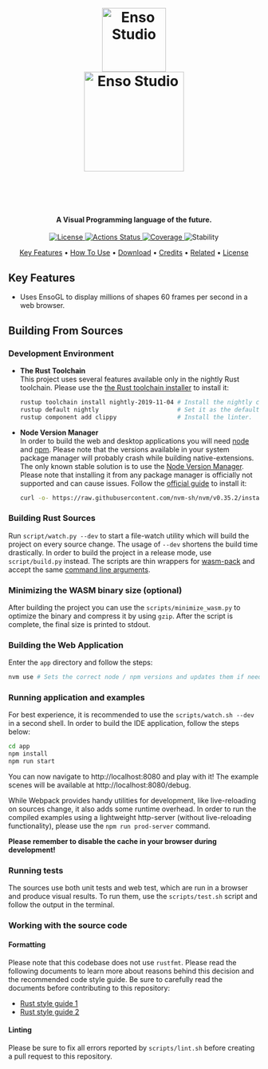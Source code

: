 <h1 align="center">
  <br/>
  <a href="http://luna-lang.org"><img src="https://user-images.githubusercontent.com/1623053/75657359-50c92300-5c66-11ea-9cb8-61da8ee34df1.png" alt="Enso Studio" width="128"></a>
  <br/>
  <a href="http://luna-lang.org"><img src="https://user-images.githubusercontent.com/1623053/75659819-e8c90b80-5c6a-11ea-963a-88eddbae1a7a.png" alt="Enso Studio" width="200"></a>
  <br/>
  <br/>
  <br/>
</h1>

<h4 align="center">A Visual Programming language of the future.</h4>


<p align="center">
  <a href="https://github.com/luna/basegl/blob/master/LICENSE">
    <img src="https://img.shields.io/static/v1?label=License&message=MIT&color=2ec352&labelColor=2c3239"
         alt="License">
  </a>
  <a href="https://github.com/luna/basegl/actions">
    <img src="https://github.com/luna/basegl/workflows/Build%20%28MacOS%2C%20Linux%2C%20Windows%29/badge.svg"
         alt="Actions Status">
  </a>
  <a href="https://codecov.io/gh/luna/basegl/branch/master">
    <img src="https://img.shields.io/codecov/c/github/luna/basegl?label=Coverage&labelColor=2c3239"
         alt="Coverage">
  </a>
  <a>
    <img src="https://img.shields.io/static/v1?label=Stability&message=Unstable&color=d52229&labelColor=2c3239"
         alt="Stability">
  </a>
</p>

<p align="center">
  <a href="#key-features">Key Features</a> •
  <a href="#how-to-use">How To Use</a> •
  <a href="#download">Download</a> •
  <a href="#credits">Credits</a> •
  <a href="#related">Related</a> •
  <a href="#license">License</a>
</p>

## Key Features

- Uses EnsoGL to display millions of shapes 60 frames per second in a web browser.



## Building From Sources

### Development Environment

- **The Rust Toolchain**  
  This project uses several features available only in the nightly Rust toolchain.
Please use the [the Rust toolchain installer](https://rustup.rs) to install it:

  ```bash
  rustup toolchain install nightly-2019-11-04 # Install the nightly channel.
  rustup default nightly                      # Set it as the default one.
  rustup component add clippy                 # Install the linter.
  ```

- **Node Version Manager**  
  In order to build the web and desktop applications you will need [node](https://nodejs.org) and 
[npm](https://www.npmjs.com). Please note that the versions available in your system package manager
will probably crash while building native-extensions. The only known stable solution is to use the 
[Node Version Manager](https://github.com/nvm-sh/nvm). Please note that installing it from any 
package manager is officially not supported and can cause issues. Follow the 
[official guide](https://github.com/nvm-sh/nvm#installing-and-updating) to install it:

  ```bash
  curl -o- https://raw.githubusercontent.com/nvm-sh/nvm/v0.35.2/install.sh | bash
  ```

### Building Rust Sources
Run `script/watch.py --dev` to start a file-watch utility which will build the
project on every source change. The usage of `--dev` shortens the build time drastically.
In order to build the project in a release mode, use `script/build.py` instead. The scripts 
are thin wrappers for
[wasm-pack](https://github.com/rustwasm/wasm-pack) and accept the same [command
line arguments](https://rustwasm.github.io/wasm-pack/book/commands/build.html).


### Minimizing the WASM binary size (optional)
After building the project you can use the `scripts/minimize_wasm.py` to optimize 
the binary and compress it by using `gzip`. After the script is complete, the
final size is printed to stdout.

### Building the Web Application
Enter the `app` directory and follow the steps:
```bash
nvm use # Sets the correct node / npm versions and updates them if needed.
```


### Running application and examples
For best experience, it is recommended to use the 
`scripts/watch.sh --dev` in a second shell. In order to build the IDE application, 
follow the steps below:

```bash
cd app
npm install
npm run start 
```

You can now navigate to http://localhost:8080 and play with it! The example
scenes will be available at http://localhost:8080/debug.

While Webpack provides handy utilities for development, like live-reloading on
sources change, it also adds some runtime overhead. In order to run the compiled
examples using a lightweight http-server (without live-reloading functionality),
please use the `npm run prod-server` command.

**Please remember to disable the cache in your browser during development!**



### Running tests
The sources use both unit tests and web test, which are run in a browser and
produce visual results. To run them, use the `scripts/test.sh` script and follow
the output in the terminal.


### Working with the source code

#### Formatting
Please note that this codebase does not use `rustfmt`. Please read the following
documents to learn more about reasons behind this decision and the recommended
code style guide. Be sure to carefully read the documents before contributing to
this repository:
- [Rust style guide 1](https://github.com/luna/basegl/blob/master/docs/style-guide.md)
- [Rust style guide 2](https://github.com/luna/enso/blob/master/doc/rust-style-guide.md) 


#### Linting 
Please be sure to fix all errors reported by `scripts/lint.sh` before creating a
pull request to this repository.
